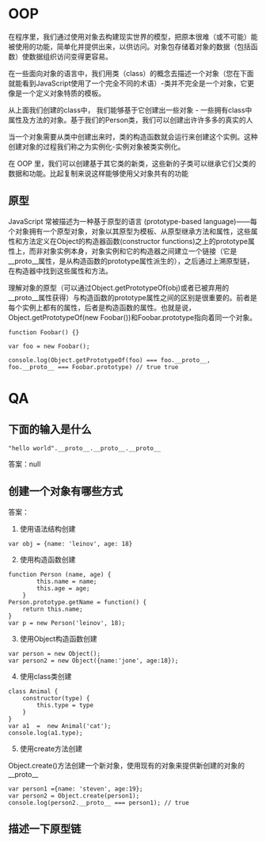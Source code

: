 # OOP

在程序里，我们通过使用对象去构建现实世界的模型，把原本很难（或不可能）能被使用的功能，简单化并提供出来，以供访问。对象包存储着对象的数据（包括函数）使数据组织访问变得更容易。

在一些面向对象的语言中，我们用类（class）的概念去描述一个对象（您在下面就能看到JavaScript使用了一个完全不同的术语）-类并不完全是一个对象，它更像是一个定义对象特质的模板。

从上面我们创建的class中， 我们能够基于它创建出一些对象 - 一些拥有class中属性及方法的对象。基于我们的Person类，我们可以创建出许许多多的真实的人

当一个对象需要从类中创建出来时，类的构造函数就会运行来创建这个实例。这种创建对象的过程我们称之为实例化-实例对象被类实例化。

在 OOP 里，我们可以创建基于其它类的新类，这些新的子类可以继承它们父类的数据和功能。比起复制来说这样能够使用父对象共有的功能

## 原型
JavaScript 常被描述为一种基于原型的语言 (prototype-based language)——每个对象拥有一个原型对象，对象以其原型为模板、从原型继承方法和属性，这些属性和方法定义在Object的构造器函数(constructor functions)之上的prototype属性上，而非对象实例本身，对象实例和它的构造器之间建立一个链接（它是__proto__属性，是从构造函数的prototype属性派生的），之后通过上溯原型链，在构造器中找到这些属性和方法。

理解对象的原型（可以通过Object.getPrototypeOf(obj)或者已被弃用的__proto__属性获得）与构造函数的prototype属性之间的区别是很重要的。前者是每个实例上都有的属性，后者是构造函数的属性。也就是说，Object.getPrototypeOf(new Foobar())和Foobar.prototype指向着同一个对象。
```
function Foobar() {}

var foo = new Foobar();

console.log(Object.getPrototypeOf(foo) === foo.__proto__, foo.__proto__ === Foobar.prototype) // true true

```

# QA

## 下面的输入是什么
```
"hello world".__proto__.__proto__.__proto__
```
答案：null

## 创建一个对象有哪些方式
答案：

1. 使用语法结构创建
```
var obj = {name: 'leinov', age: 18}
```

2. 使用构造函数创建
```
function Person (name, age) {
        this.name = name;
        this.age = age;
    }
Person.prototype.getName = function() {
    return this.name;
}
var p = new Person('leinov', 18);
```

3. 使用Object构造函数创建
```
var person = new Object();
var person2 = new Object({name:'jone', age:18});
```

4. 使用class类创建
```
class Animal {
    constructor(type) {
        this.type = type
    }
}
var a1  =  new Animal('cat');
console.log(a1.type);
```

5. 使用create方法创建

 Object.create()方法创建一个新对象，使用现有的对象来提供新创建的对象的__proto__

```
var person1 ={name: 'steven', age:19};
var person2 = Object.create(person1);
console.log(person2.__proto__ === person1); // true
```

## 描述一下原型链